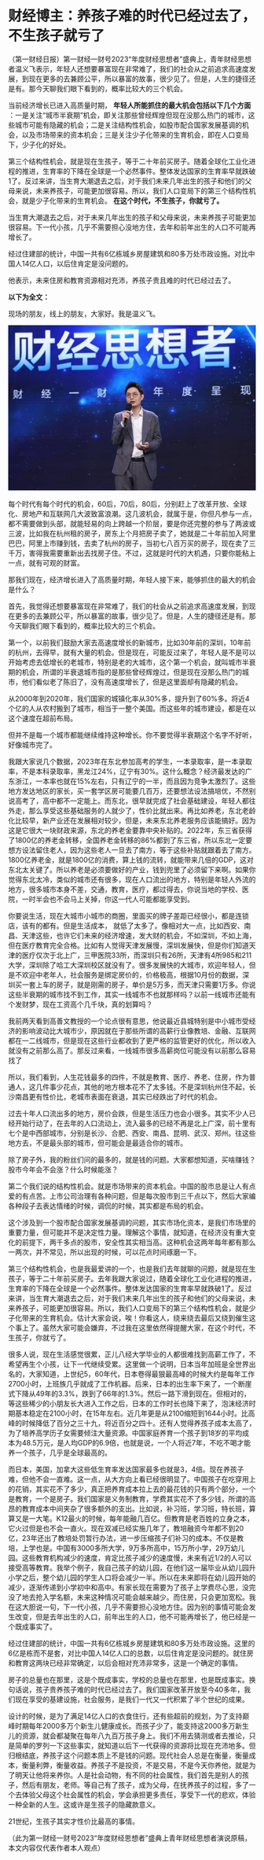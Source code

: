 # 财经博主：养孩子难的时代已经过去了，不生孩子就亏了

（第一财经日报）第一财经一财号2023“年度财经思想者”盛典上，青年财经思想者温义飞表示，年轻人还想要暴富现在非常难了，我们的社会从之前追求高速度发展，到现在更多的去兼顾公平，所以暴富的故事，很少见了。但是，人生的捷径还是有。那今天聊我们眼下看到的，概率比较大的三个机会。

当前经济增长已进入高质量时期， **年轻人所能抓住的最大机会包括以下几个方面**
：一是关注“城市半衰期”机会，即关注那些曾经辉煌但现在没那么热门的城市，这些城市可能有隐藏的机会；二是关注结构性机会，如股市配合国家发展基调的机会，以及市场带来的资本机会；三是关注少子化带来的生育机会，即在人口变局下，少子化的好处。

第三个结构性机会，就是现在生孩子，等于二十年前买房子。随着全球化工业化进程的推进，生育率的下降在全球是一个必然事件。整体发达国家的生育率早就跌破1了。反过来讲，当生育大潮退去之后，对于我们未来几年出生的孩子和他们的父母来说，未来养孩子，可能更加很容易。所以，我们人口变局下的第三个结构性机会，就是少子化带来的生育机会。
**在这个时代，不生孩子，你就亏了。**

当生育大潮退去之后，对于未来几年出生的孩子和父母来说，未来养孩子可能更加很容易。下一代小孩，几乎不需要担心没地方住，去年和前年出生的人口不可能再增长了。

经过住建部的统计，中国一共有6亿栋城乡房屋建筑和80多万处市政设施。对比中国人14亿人口，以后住肯定是没问题的。

他表示，未来住房和教育资源相对充沛，养孩子贵且难的时代已经过去了。

**以下为全文：**

现场的朋友，线上的朋友，大家好。我是温义飞。

![4d2ccd778f65b401102cdccdc83bdc28.jpg](https://raw.githubusercontent.com/qqhsx/qqnews_image/main/2024/01/10/财经博主：养孩子难的时代已经过去了，不生孩子就亏了/4d2ccd778f65b401102cdccdc83bdc28.jpg)

每个时代有每个时代的机会，60后，70后，80后，分别赶上了改革开放、全球化、房地产和互联网几大波致富浪潮。这几波机会，就属于是，你但凡参与一点，都不需要做到头部，就能轻易的向上跨越一个阶层，要是你还完整的参与了两波或三波，比如我在杭州租的房子，房东上个月把房子卖了，她就是二十年前加入阿里巴巴，阿里上市赚到钱，去卖了杭州的房子，当初七八百万买的房子，现在卖了三千万，害得我需要重新出去找房子住。不过，这就是时代的大机遇，只要你能粘上一点，就有可观的财富。

那我们现在，经济增长进入了高质量时期，年轻人接下来，能够抓住的最大的机会是什么？

首先，我觉得还想要暴富现在非常难了，我们的社会从之前追求高速度发展，到现在更多的去兼顾公平，所以暴富的故事，很少见了。但是，人生的捷径还是有。那今天聊我们眼下看到的，概率比较大的三个机会。

第一个，以前我们鼓励大家去高速度增长的新城市，比如30年前的深圳，10年前的杭州，去得早，就有大量的机会。但是现在，可能反过来了，年轻人是不是可以开始考虑去低增长的老城市，特别是老的大城市，这个第一个机会，就叫城市半衰期的机会，所谓的半衰退城市指的是那些曾经辉煌过，但是现在没那么热门的城市，他们看似老了陈旧了，没有高速度增长了，但是这里面却有隐藏的机会。

从2000年到2020年，我们国家的城镇化率从30%多，提升到了60%多。将近4个亿的人从农村搬到了城市，相当于一整个美国。而这些年的城市建设，都是在以这个速度在超前布局。

但并不是每一个城市都能继续维持这种增长。你不要觉得半衰期这个名字不好听，好像城市完了。

我跟大家说几个数据，2023年在东北参加高考的学生，一本录取率，是一本录取率，不是本科录取率，黑龙江24%，辽宁有30%。这什么概念？经济最发达的广东浙江，一本率也就在15%左右，只有辽宁的一半，而且因为竞争太激烈了。这些地方发达地区的家长，买一套学区房可能要几百万，还要想法设法搞培优，不然别说高考了，高中都不一定能上。而东北，很早就完成了社会基础建设，年轻人都往外走，那么享受这些基础服务的人就少了，性价比就出来。再比如养老，东北老龄化比较早，新产业还在发展相对较少，但是，未来东北养老服务应该能搞好。因为这是它很大一块财政来源，东北的养老金要靠中央补贴的。2022年，东三省获得了1800亿的养老金转移，全国养老金转移的86%都到了东三省，所以东北一定要想方设法留住老人，因为这些老人一旦去了南方，等于这些补贴就跟着去了南方。1800亿养老金，就是1800亿的消费，算上钱的流转，就能带来几倍的GDP，这对东北太关键了。所以养老是必须要做好的产业，钱到兜里了必须留下来啊。如果你觉得东北太冷，类似的城市还有很多，现在人口流出的地方，特别是年轻人外流的地方，很多城市本身不差，交通，教育，医疗，都过得去，你说当地的学校、医院，一时半会也不会马上关掉，你这一代人可能都能享受到。

你要说生活，现在大城市小城市的商圈，里面买的牌子差距已经很小，都是连锁店，该有的都有。但是生活成本，
就低了太多了。像相对大一点，比如西安、南昌、天津这些，也许它们未来的经济增速，发大财的机会，不如深圳，不如上海，但在医疗教育完全合格。比如有人觉得天津发展慢，深圳发展快，但是你们知道天津的医疗仅次于北上广，三甲医院33所，而深圳只有26所，天津有4所985和211大学，深圳除了哈工大深圳校区就没有了。很多发展快的大城市，欢迎年轻人，但是不欢迎中老年人，社会服务是绑定房价的，价格极高，根据10月份的数据，深圳买一套上车的房子，就是刚需的房子，单价是5万多，而天津只需要1万多。你说这些半衰期的城市找不到工作，其实一线城市不也就那样吗？以前一线城市还能有个发财梦，现在工资高个几千块，真的划算吗？

我前两天看到高善文教授的一个论点很有意思，他说最近县城特别是中小城市受经济的影响波动比大城市少，原因就在于那些所谓的高薪行业像教培、金融、互联网都在一二线城市，但是现在这些行业都收到了更严格的监管更好的优化，所以收入就没有之前那么高了。那反过来看，一线城市很多高薪岗位可能没有以前那么容易找了

所以，我们看到，人生花钱最多的四件，不就是教育、医疗、养老、住房，作为普通人，这几件事少花点，其他的地方根本花不了太多钱。不是深圳杭州住不起，长沙南昌更有性价比，老城市表面在衰退，其实已经跌出了时代的机会。

过去十年人口流出多的地方，房价会跌，但是生活压力也会小很多。其实不少人已经开始行动了，在去年的人口流动上，流入最多的已经不再是北上广深，前十里有七个是中西部城市，分别是长沙、合肥、西安、南昌、昆明、武汉、郑州。往这些地方去，不是最头部的城市，但可能会是最适合你的城市。

除了房子外，我的粉丝们问的最多的，就是钱的问题。大家都想知道，买啥赚钱？股市今年会不会涨？什么时候能涨？

第二个我们说的结构性机会。就是市场带来的资本机会。中国的股市总是让人有点爱的有点苦。上市公司治理有各种问题，但是每次股市到三千点以下，然后大家编各种段子去表达情绪的时候，调侃的时候，其实都是布局的机会。

这个涉及到一个股市配合国家发展基调的问题，其实市场化资本，是我们市场里的重要力量，但可能并不是决定性力量。理解这个事情，就知道，在经济没有重大变化的前提下，两千多点的股市，安全性其实相当高。这种机会这两年每年都有那么一两次，并不常见，所以出现的时候，可以花点时间琢磨一下。

第三个结构性机会，也是我最爱讲的一个，也是我们去年就聊的问题，就是现在生孩子，等于二十年前买房子。去年我跟大家说过，随着全球化工业化进程的推进，生育率的下降在全球是一个必然事件。整体发达国家的生育率早就跌破1了。反过来讲，当生育大潮退去之后，对于我们未来几年出生的孩子和他们的父母来说，未来养孩子，可能更加很容易。所以，我们人口变局下的第三个结构性机会，就是少子化带来的生育机会。估计大家会说，唉！你看这人，绕来绕去最后又绕到催生这个事上了。虽然大家可能会嫌弃，不过我在这里依然得提醒大家，在这个时代，不生孩子，你就亏了。

很多人说，现在生活感觉很累，正儿八经大学毕业的人都很难找到高薪工作了，不希望再生个小孩，让下一代继续受累。这里做一个说明，日本当年加班是全世界出名的，大家知道，上世纪5，60年代，日本卷得最狠最高峰的时候大约是每年工作2700小时，上班族几乎就成了工作机器。后来，日本的出生率下来了，一个断崖式下降从49年的3.3%，跌到了66年的1.3%。然后一路下滑到现在。但相对的，等这些稀少的小朋友长大进入工作之后，日本的工作时长也降下来了，泡沫经济时期基本稳定在2100小时，在15年左右。近几年更是从2100缩短到1644小时。比高峰的时候降低了百分之三十九，将近百分之四十。还有人觉得养孩子成本太高了，为了培养高学历子女需要倾注大量资源。中国家庭养育一个孩子到18岁的平均成本为48.5万元，是人均GDP的6.9倍，也就是说，一个人将近7年，不吃不喝才能养一个孩子，几乎是全球最高的。

而日本，美国，加拿大这些低生育率发达国家最多也就是3，4倍。现在养孩子难，但他不会一直难。这一点，从大方向上看已经很明显了。中国孩子在吃穿用上的花销，其实花不了多少，真正把养育成本拉上去的最花钱的只有两个部分，一个是教育，一个是房子。我们国家是义务制教育，学费其实花不了多少钱，所谓的高昂的教育成本中间夹杂了很多额外的支出。比如说，补习班，学习班，特长班，算算又是一大笔。K12最火的时候，每年能融几百亿。但教育是老百姓的立身之本，它火过但是也不会一直火。现在双减已经实施几年了，教培融资今年都不到20亿，23年还出了教培处罚暂行办法，进一步压缩孩子们补习的成本。不仅是教培，上学也是。中国有3000多所大学，9万多所高中，15万所小学，29万幼儿园。这些教育机构减少的速度，肯定比孩子减少的速度慢，未来有近1/2的人可以接受高等教育。我举个例子，我自己孩子的幼儿园，在他们这一届毕业从幼儿园升小学之后，整个幼儿园的学生人口将会减少一半。所以在未来即将在幼儿园开始的减少，逐渐传递到小学初中和高中。有家长现在需要为了孩子上学费尽心思，没完没了地去抢入学名额，未来这种情况可能会越来越少。而住房，只会更加宽松。我在这大胆说一句，下一代小孩，几乎不需要担心没地方住。因为别的事情可能会发生改变，但是去年出生的人口，前年出生的人口，他不可能再增长了，他已经是一个既成事实了。

经过住建部的统计，中国一共有6亿栋城乡房屋建筑和80多万处市政设施。这里的6亿是栋而不是套，对比中国人14亿人口的总数，以后住肯定是没问题的。就住房和教育这两块已经非常确定，以后会相对充沛非常多，这是一个确定的事情。

房子的总量也在那里，这是个既成事实，学校的总量也在那里，也是既成事实。换句话说，孩子贵养孩子难的时代已经过去了。我们国家改革开放至今40多年，我们现在享受的基建设施，社会服务，是我们一代又一代积累了半个世纪的成果。

设计的时候，是为了满足14亿人口的衣食住行，还有些超前的规划，为了支持巅峰时期每年2000多万个新生儿健康成长。而孩子少了，能支持这2000多万新生儿的资源，就会都凝聚在每年八九百万孩子身上。我们不用去猜测或者去推论，只是简单的罗列一下这些事实，就知道以后下一代获得的资源将比现在充沛地多。但归根结底，养孩子这个问题本质上不是钱的问题。现代社会人总是在衡量，衡量成本，衡量利弊，衡量收益。养孩子不是投资，不是交易，不是今天你养他，就是为了明天让他将来养你。人是社会动物，有不同的社会属性，我们首先是别人的孩子，然后有朋友，老师。等自己有了孩子，成为父母，在抚养孩子的过程，多了一个去体验父母这个社会属性的机会，学会承担更多责任，享受下一代的悲欢，体验一种全新的人生。这或许是生孩子的隐藏款意义。

21世纪，生孩子其实才性价比最高的事情。

（此为第一财经一财号2023“年度财经思想者”盛典上青年财经思想者演说原稿，本文内容仅代表作者本人观点）

